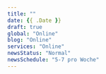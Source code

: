 ```yaml
---
title: ""
date: {{ .Date }}
draft: true
global: "Online"
blog: "Online"
services: "Online"
newsStatus: "Normal"
newsSchedule: "5-7 pro Woche"
---
```


